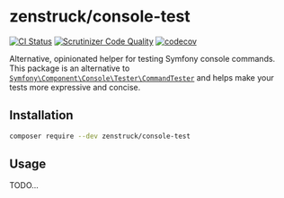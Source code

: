 # zenstruck/console-test

[![CI Status](https://github.com/zenstruck/console-test/workflows/CI/badge.svg)](https://github.com/zenstruck/console-test/actions?query=workflow%3ACI)
[![Scrutinizer Code Quality](https://scrutinizer-ci.com/g/zenstruck/console-test/badges/quality-score.png?b=1.x)](https://scrutinizer-ci.com/g/zenstruck/console-test/?branch=1.x)
[![codecov](https://codecov.io/gh/zenstruck/console-test/branch/1.x/graph/badge.svg?token=KPQNKYGYRR)](https://codecov.io/gh/zenstruck/console-test)

Alternative, opinionated helper for testing Symfony console commands. This package is an alternative to
[`Symfony\Component\Console\Tester\CommandTester`](https://symfony.com/doc/current/console.html#testing-commands)
and helps make your tests more expressive and concise.

## Installation

```bash
composer require --dev zenstruck/console-test
```

## Usage

TODO...
